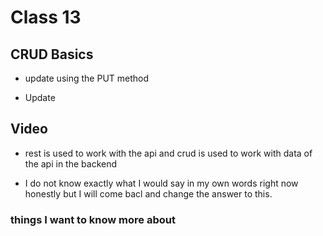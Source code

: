 # Class 13

## CRUD Basics

- update using the PUT method

- Update

## Video

- rest is used to work with the api and crud is used to work with data of the api in the backend

- I do not know exactly what I would say in my own words right now honestly but I will come bacl and change the answer to this.

### things I want to know more about
